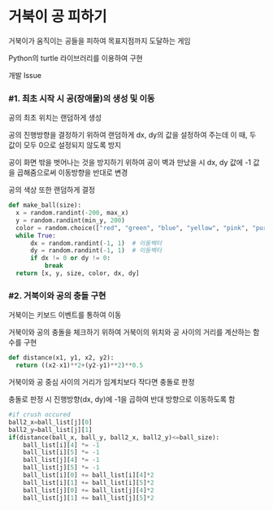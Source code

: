 # 거북이 공 피하기

거북이가 움직이는 공들을 피하여 목표지점까지 도달하는 게임

Python의 turtle 라이브러리를 이용하여 구현

개발 Issue

<h3>#1. 최초 시작 시 공(장애물)의 생성 및 이동</h3>

공의 최초 위치는 랜덤하게 생성

공의 진행방향을 결정하기 위하여 랜덤하게 dx, dy의 값을 설정하여 주는데 이 때, 두 값이 모두 0으로 설정되지 않도록 방지

공이 화면 밖을 벗어나는 것을 방지하기 위하여 공이 벽과 만났을 시 dx, dy 값에 -1 값을 곱해줌으로써 이동방향을 반대로 변경

공의 색상 또한 랜덤하게 결정

```python
def make_ball(size):
  x = random.randint(-200, max_x)
  y = random.randint(min_y, 200)
  color = random.choice(["red", "green", "blue", "yellow", "pink", "purple"])
  while True:
      dx = random.randint(-1, 1)  # 이동벡터
      dy = random.randint(-1, 1)  # 이동벡터
      if dx != 0 or dy != 0:
          break
  return [x, y, size, color, dx, dy]
```

<h3>#2. 거북이와 공의 충돌 구현</h3>

거북이는 키보드 이벤트를 통하여 이동

거북이와 공의 충돌을 체크하기 위하여 거북이의 위치와 공 사이의 거리를 계산하는 함수를 구현

```python
def distance(x1, y1, x2, y2):
  return ((x2-x1)**2+(y2-y1)**2)**0.5
```

거북이와 공 중심 사이의 거리가 임계치보다 작다면 충돌로 판정

충돌로 판정 시 진행방향(dx, dy)에 -1을 곱하여 반대 방향으로 이동하도록 함

```python
#if crush occured
ball2_x=ball_list[j][0]
ball2_y=ball_list[j][1]
if(distance(ball_x, ball_y, ball2_x, ball2_y)<=ball_size):
    ball_list[i][4] *= -1
    ball_list[i][5] *= -1
    ball_list[j][4] *= -1
    ball_list[j][5] *= -1
    ball_list[i][0] += ball_list[i][4]*2
    ball_list[i][1] += ball_list[i][5]*2
    ball_list[j][0] += ball_list[j][4]*2
    ball_list[j][1] += ball_list[j][5]*2
```
